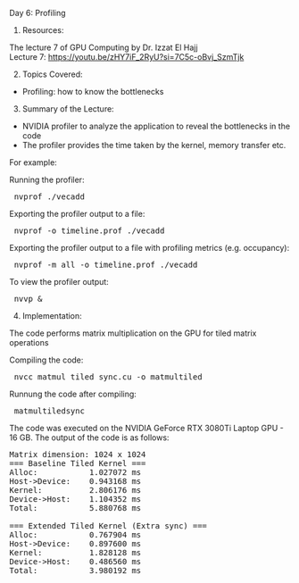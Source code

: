 Day 6: Profiling

1) Resources:

The lecture 7 of GPU Computing by Dr. Izzat El Hajj  
Lecture 7: https://youtu.be/zHY7iF_2RyU?si=7C5c-oBvj_SzmTjk

2) Topics Covered:

- Profiling: how to know the bottlenecks

3) Summary of the Lecture:  

- NVIDIA profiler to analyze the application  to reveal the bottlenecks in the code
- The profiler provides the time taken by the kernel, memory transfer etc.

For example:  

Running the profiler:  
<pre> nvprof ./vecadd </pre>

Exporting the profiler output to a file:
<pre> nvprof -o timeline.prof ./vecadd </pre>

Exporting the profiler output to a file with profiling metrics (e.g. occupancy):
<pre> nvprof -m all -o timeline.prof ./vecadd </pre>

To view the profiler output:
<pre> nvvp & </pre>

4) Implementation:

The code performs matrix multiplication on the GPU for tiled matrix operations

Compiling the code:  

<pre> nvcc matmul_tiled_sync.cu -o matmultiled </pre>

Runnung the code after compiling: 
<pre> matmultiledsync </pre>

The code was executed on the NVIDIA GeForce RTX 3080Ti Laptop GPU - 16 GB. The output of the code is as follows:

<pre>Matrix dimension: 1024 x 1024
=== Baseline Tiled Kernel ===
Alloc:           1.027072 ms
Host->Device:    0.943168 ms
Kernel:          2.806176 ms
Device->Host:    1.104352 ms
Total:           5.880768 ms

=== Extended Tiled Kernel (Extra sync) ===
Alloc:           0.767904 ms
Host->Device:    0.897600 ms
Kernel:          1.828128 ms
Device->Host:    0.486560 ms
Total:           3.980192 ms
</pre>
